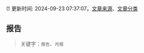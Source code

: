 :alarm_clock: 更新时间: 2024-09-23 07:37:07。[文章来源](/README.md)、[文章分类](/TAGS.md)

## 报告


> 关键字：`报告`、`月报`



